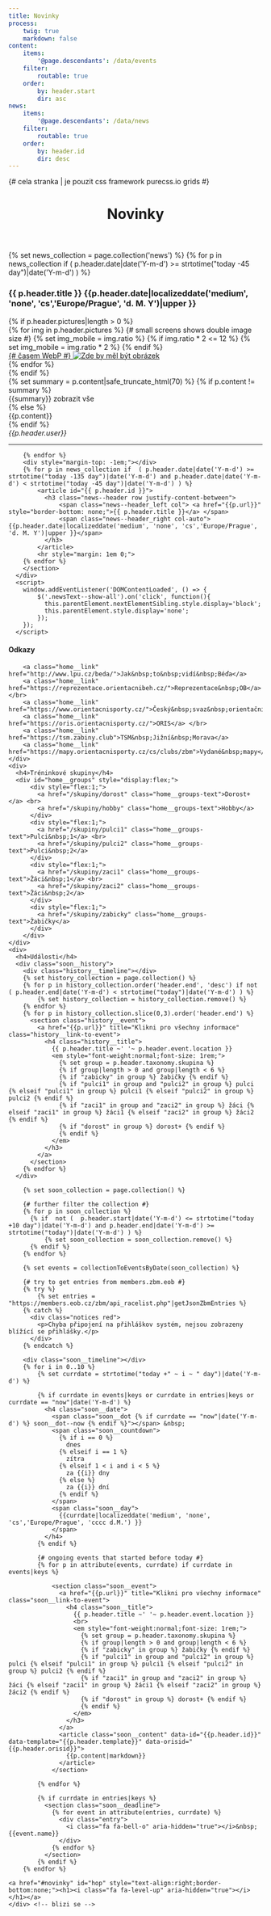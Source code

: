 ```yaml
---
title: Novinky
process:
    twig: true
    markdown: false
content:
    items:
        '@page.descendants': /data/events
    filter:
        routable: true
    order:
        by: header.start
        dir: asc
news:
    items:
        '@page.descendants': /data/news
    filter:
        routable: true
    order:
        by: header.id
        dir: desc
---
```


<div class="row no-gutters" style="height:100%"> {# cela stranka | je pouzit css framework purecss.io grids #}
 
  <div id="novinky" class="col-md-8"> <!-- plan + novinky vlevo -->
      <div class="inner">
        <header id="header">
            <h1>Novinky
              <a href="#right_box" id="hip" style="text-align:right;border-bottom:none;"><span style="float: right;"><i class="fa fa-level-down" aria-hidden="true"></i></span></a>
            </h1>
        </header>
        <section>
        {% set news_collection = page.collection('news') %}
        {% for p in news_collection if  ( p.header.date|date('Y-m-d') >= strtotime("today -45 day")|date('Y-m-d') ) %}
            <article id="{{ p.header.id }}">
              <h3 class="news--header row justify-content-between">
                  <span class="news--header_left col"> {{ p.header.title }} </span> 
                  <span class="news--header_right col-auto"> {{p.header.date|localizeddate('medium', 'none', 'cs','Europe/Prague', 'd. M. Y')|upper }}</span>
              </h3>
              {% if p.header.pictures|length > 0 %}
              <div class="row newsPictures">
                  {% for img in p.header.pictures %}
                    {# small screens shows double image size #}
                    {% set img_mobile = img.ratio %}
                    {% if img.ratio * 2 <= 12  %}
                      {% set img_mobile = img.ratio * 2 %}
                    {% endif %}
                    <div class="newsIMG col-md-{{img.ratio}} col-{{img_mobile}}" data-name="{{img.name}}" data-ratio="{{ img.ratio }}">
                      <a href="/data/news/{{p.header.date|slice(0,4)}}/{{p.header.id}}/img/{{img.name}}" target="_blank" title="Zobrazit originální obrázek">
                        <picture>
                          {# časem WebP #}
                          <img src="/data/news/{{p.header.date|slice(0,4)}}/{{p.header.id}}/img/{{img.name}}_preview.jpg" alt="Zde by měl být obrázek">
                        </picture>
                      </a>
                    </div>
                  {% endfor %}
              </div>
              {% endif %}
              <section class="newsText">
                  {% set summary = p.content|safe_truncate_html(70) %}
                  {% if p.content != summary %}
                    <div class="newsText--summary">{{summary}} <span class="newsText--show-all" style="cursor:pointer" title="Kliknutím zobrazíte celou novinku">zobrazit vše</span></div>
                    <div class="newsText--content" style="display:none;">{{p.content}}</div>
                  {% else %}
                    <div class="newsText--content">{{p.content}}</div>
                  {% endif %}
                <div class="newsText--footer row justify-content-between no-gutters">
                  <div class="author col-auto"><em>{{p.header.user}}</em></div>
                  <!-- <a class="comment-count col-auto" href="{{p.url ~ "#commento"}}"> <i class="fa fa-comments-o" aria-hidden="true"></i></a> -->
                </div> 
              </section>
            </article>
            <hr>

        {% endfor %}
        <div style="margin-top: -1em;"></div>
        {% for p in news_collection if  ( p.header.date|date('Y-m-d') >= strtotime("today -135 day")|date('Y-m-d') and p.header.date|date('Y-m-d') < strtotime("today -45 day")|date('Y-m-d') ) %}
            <article id="{{ p.header.id }}">
              <h3 class="news--header row justify-content-between">
                  <span class="news--header_left col"> <a href="{{p.url}}" style="border-bottom: none;">{{ p.header.title }}</a> </span> 
                  <span class="news--header_right col-auto"> {{p.header.date|localizeddate('medium', 'none', 'cs','Europe/Prague', 'd. M. Y')|upper }}</span>
              </h3>
            </article>
            <hr style="margin: 1em 0;">
        {% endfor %}
        </section>
      </div>      
      <script>
        window.addEventListener('DOMContentLoaded', () => {
            $('.newsText--show-all').on('click', function(){
              this.parentElement.nextElementSibling.style.display='block';
              this.parentElement.style.display='none';
            });
        });  
      </script>
  </div> <!--  novinky -->

  <div id="right_box" class="col-md-4">
    <div>
      <h4>Odkazy</h4>
    
        <a class="home__link" href="http://www.lpu.cz/beda/">Jak&nbsp;to&nbsp;vidí&nbsp;Béďa</a> 
        <a class="home__link" href="https://reprezentace.orientacnibeh.cz/">Reprezentace&nbsp;OB</a> </br>
        <a class="home__link" href="https://www.orientacnisporty.cz/">Český&nbsp;svaz&nbsp;orientačních&nbsp;sportů</a>
        <a class="home__link" href="https://oris.orientacnisporty.cz/">ORIS</a> </br>
        <a class="home__link" href="https://tsm.zabiny.club">TSM&nbsp;Jižní&nbsp;Morava</a>
        <a class="home__link" href="https://mapy.orientacnisporty.cz/cs/clubs/zbm">Vydané&nbsp;mapy</a>
    </div>
    <div>    
      <h4>Tréninkové skupiny</h4>
      <div id="home__groups" style="display:flex;">
          <div style="flex:1;">
            <a href="/skupiny/dorost" class="home__groups-text">Dorost+</a> <br>
            <a href="/skupiny/hobby" class="home__groups-text">Hobby</a>
          </div>
          <div style="flex:1;">
            <a href="/skupiny/pulci1" class="home__groups-text">Pulci&nbsp;1</a> <br>
            <a href="/skupiny/pulci2" class="home__groups-text">Pulci&nbsp;2</a>
          </div>
          <div style="flex:1;">
            <a href="/skupiny/zaci1" class="home__groups-text">Žáci&nbsp;1</a> <br>
            <a href="/skupiny/zaci2" class="home__groups-text">Žáci&nbsp;2</a>
          </div>
          <div style="flex:1;">
            <a href="/skupiny/zabicky" class="home__groups-text">Žabičky</a>
          </div>
        </div>
    </div>
    <div>
      <h4>Události</h4>
      <div class="soon__history">
        <div class="history__timeline"></div>
        {% set history_collection = page.collection() %}
        {% for p in history_collection.order('header.end', 'desc') if not ( p.header.end|date('Y-m-d') < strtotime("today")|date('Y-m-d') ) %}
            {% set history_collection = history_collection.remove() %}
        {% endfor %}
        {% for p in history_collection.slice(0,3).order('header.end') %}
          <section class="history__event">
            <a href="{{p.url}}" title="Klikni pro všechny informace"  class="history__link-to-event">
              <h4 class="history__title">
                {{ p.header.title ~' '~ p.header.event.location }} 
                <em style="font-weight:normal;font-size: 1rem;">
                  {% set group = p.header.taxonomy.skupina %}
                  {% if group|length > 0 and group|length < 6 %}
                  {% if "zabicky" in group %} žabičky {% endif %} 
                  {% if "pulci1" in group and "pulci2" in group %} pulci {% elseif "pulci1" in group %} pulci1 {% elseif "pulci2" in group %} pulci2 {% endif %} 
                  {% if "zaci1" in group and "zaci2" in group %} žáci {% elseif "zaci1" in group %} žáci1 {% elseif "zaci2" in group %} žáci2 {% endif %} 
                  {% if "dorost" in group %} dorost+ {% endif %}
                  {% endif %}
                </em>
              </h3>
            </a>
          </section>
        {% endfor %}
      </div>
        
        {% set soon_collection = page.collection() %}
  
        {# further filter the collection #}
        {% for p in soon_collection %}
          {% if  not (  p.header.start|date('Y-m-d') <= strtotime("today +10 day")|date('Y-m-d') and p.header.end|date('Y-m-d') >= strtotime("today")|date('Y-m-d') ) %}
              {% set soon_collection = soon_collection.remove() %}
          {% endif %}
        {% endfor %}
         
        {% set events = collectionToEventsByDate(soon_collection) %}
        
        {# try to get entries from members.zbm.eob #}
        {% try %}
            {% set entries = "https://members.eob.cz/zbm/api_racelist.php"|getJsonZbmEntries %}
        {% catch %}
          <div class="notices red">
            <p>Chyba připojení na přihláškov systém, nejsou zobrazeny blížící se přihlášky.</p>
          </div>
        {% endcatch %}
  
        <div class="soon__timeline"></div>
        {% for i in 0..10 %}
            {% set currdate = strtotime("today +" ~ i ~ " day")|date('Y-m-d') %}
  
            {% if currdate in events|keys or currdate in entries|keys or currdate == "now"|date('Y-m-d') %}
              <h4 class="soon__date">
                <span class="soon__dot {% if currdate == "now"|date('Y-m-d') %} soon__dot--now {% endif %}"></span> &nbsp;      
                <span class="soon__countdown">
                  {% if i == 0 %}
                    dnes
                  {% elseif i == 1 %}
                    zítra
                  {% elseif 1 < i and i < 5 %}
                    za {{i}} dny
                  {% else %}
                    za {{i}} dní
                  {% endif %}
                </span>
                <span class="soon__day"> 
                  {{currdate|localizeddate('medium', 'none', 'cs','Europe/Prague', 'cccc d.M.') }}
                </span>
              </h4>
            {% endif %}
            
            {# ongoing events that started before today #}
            {% for p in attribute(events, currdate) if currdate in events|keys %}      
                
                <section class="soon__event">
                  <a href="{{p.url}}" title="Klikni pro všechny informace"  class="soon__link-to-event">
                    <h4 class="soon__title">
                      {{ p.header.title ~' '~ p.header.event.location }} 
                      <br>
                      <em style="font-weight:normal;font-size: 1rem;">
                        {% set group = p.header.taxonomy.skupina %}
                        {% if group|length > 0 and group|length < 6 %}
                        {% if "zabicky" in group %} žabičky {% endif %} 
                        {% if "pulci1" in group and "pulci2" in group %} pulci {% elseif "pulci1" in group %} pulci1 {% elseif "pulci2" in group %} pulci2 {% endif %} 
                        {% if "zaci1" in group and "zaci2" in group %} žáci {% elseif "zaci1" in group %} žáci1 {% elseif "zaci2" in group %} žáci2 {% endif %} 
                        {% if "dorost" in group %} dorost+ {% endif %}
                        {% endif %}
                      </em>
                    </h3>
                  </a>
                  <article class="soon__content" data-id="{{p.header.id}}" data-template="{{p.header.template}}" data-orisid="{{p.header.orisid}}">
                    {{p.content|markdown}}
                  </article>
                </section>
                
            {% endfor %}
  
            {% if currdate in entries|keys %}
              <section class="soon__deadline">
                {% for event in attribute(entries, currdate) %}
                  <div class="entry">
                    <i class="fa fa-bell-o" aria-hidden="true"></i>&nbsp; {{event.name}}
                  </div>
                {% endfor %}
              </section>
            {% endif %}
        {% endfor %}
  
    <a href="#novinky" id="hop" style="text-align:right;border-bottom:none;"><h1><i class="fa fa-level-up" aria-hidden="true"></i></h1></a>
    </div> <!-- blizi se -->

  </div>
  

</div> <!-- uzavira celou stranku , pure-g -->
<script>
Array.from(document.querySelectorAll(".soon__content")).forEach((content) => {
  let orisid = content.dataset.orisid;
  if(orisid) {
    url = 'https://oris.orientacnisporty.cz/API/?format=json&method=getEventStartLists&eventid=' + orisid;
    fetch(url, {headers:{'Content-Type': 'application/json'}})
      .then(response => response.json())
      .then(function(oris){
        if(oris.Data.constructor === Object){
          span = document.createElement('span');
          span.innerHTML = `<p><a href='https://oris.orientacnisporty.cz/Startovka?id=${orisid}' target="_blank">startovky</a></p>`;
          content.append(span);

        }  
        url = 'https://oris.orientacnisporty.cz/API/?format=json&method=getEventResults&eventid=' + orisid;
        fetch(url, {headers:{'Content-Type': 'application/json'}})
          .then(response => response.json())
          .then(function(oris){
            if(oris.Data.constructor === Object){
              span = document.createElement('span');
              span.innerHTML = `<p><a href='https://oris.orientacnisporty.cz/Vysledky?id=${orisid}' target="_blank">výsledky</a></p>`;
              content.append(span);

            }          
          }
        )        
      }
    )
  }
});
</script>
